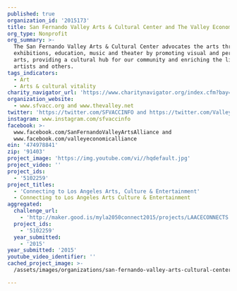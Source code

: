 ```yaml
---
published: true
organization_id: '2015173'
title: San Fernando Valley Arts & Cultural Center and The Valley Economic Alliance
org_type: Nonprofit
org_summary: >-
  The San Fernando Valley Arts & Cultural Center advocates the arts through
  exhibitions, education, music and theater by promoting visual and performing
  arts, providing a cultural hub for our community and enriching the lives of
  artists and others.
tags_indicators:
  - Art
  - Arts & cultural vitality
charity_navigator_url: 'https://www.charitynavigator.org/index.cfm?bay=search.profile&ein=474978841'
organization_website:
  - www.sfvacc.org and www.thevalley.net
twitter: 'https://twitter.com/SFVACCINFO and https://twitter.com/ValleyAlliance'
instagram: www.instagram.com/sfvaccinfo
facebook: >-
  www.facebook.com/SanFernandoValleyArtsAlliance and
  www.facebook.com/valleyeconomicalliance
ein: '474978841'
zip: '91403'
project_image: 'https://img.youtube.com/vi//hqdefault.jpg'
project_video: ''
project_ids:
  - '5102259'
project_titles:
  - 'Connecting to Los Angeles Arts, Culture & Entertainment'
  - Connecting to Los Angeles Arts Culture & Entertainment
aggregated:
  challenge_url:
    - 'http://maker.good.is/myla2050connect2015/projects/LAACECONNECTS.html'
  project_ids:
    - '5102259'
  year_submitted:
    - '2015'
year_submitted: '2015'
youtube_video_identifier: ''
cached_project_image: >-
  /assets/images/organizations/san-fernando-valley-arts-cultural-center-and-the-valley-economic-alliance/img.youtube.com/vi//hqdefault.jpg

---
```

